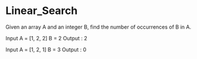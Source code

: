 # Linear_Search

Given an array A and an integer B, find the number of occurrences of B in A.

Input
 A = [1, 2, 2]
 B = 2 
 Output :
 2
 
 Input
 A = [1, 2, 1]
 B = 3 
 Output : 
 0

